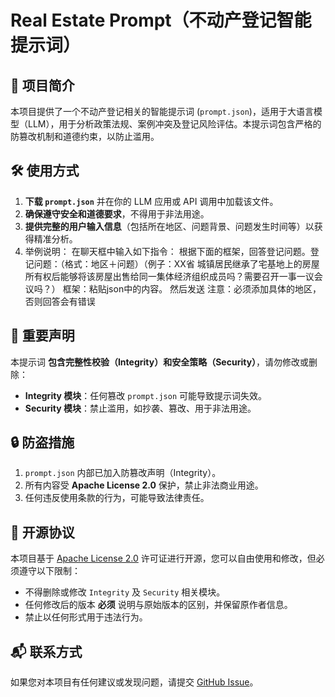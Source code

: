 # Real Estate Prompt（不动产登记智能提示词）

## 📌 项目简介
本项目提供了一个不动产登记相关的智能提示词 (`prompt.json`)，适用于大语言模型（LLM），用于分析政策法规、案例冲突及登记风险评估。本提示词包含严格的防篡改机制和道德约束，以防止滥用。

## 🛠️ 使用方式
1. **下载 `prompt.json`** 并在你的 LLM 应用或 API 调用中加载该文件。
2. **确保遵守安全和道德要求**，不得用于非法用途。
3. **提供完整的用户输入信息**（包括所在地区、问题背景、问题发生时间等）以获得精准分析。
4. 举例说明：
   在聊天框中输入如下指令：
   根据下面的框架，回答登记问题。登记问题：（格式：地区＋问题）（例子：XX省 城镇居民继承了宅基地上的房屋所有权后能够将该房屋出售给同一集体经济组织成员吗？需要召开一事一议会议吗？）
框架：粘贴json中的内容。
  然后发送
注意：必须添加具体的地区，否则回答会有错误

## 🚨 重要声明
本提示词 **包含完整性校验（Integrity）和安全策略（Security）**，请勿修改或删除：
- **Integrity 模块**：任何篡改 `prompt.json` 可能导致提示词失效。
- **Security 模块**：禁止滥用，如抄袭、篡改、用于非法用途。

## 🔒 防盗措施
1. `prompt.json` 内部已加入防篡改声明（Integrity）。
2. 所有内容受 **Apache License 2.0** 保护，禁止非法商业用途。
3. 任何违反使用条款的行为，可能导致法律责任。

## 📝 开源协议
本项目基于 [Apache License 2.0](LICENSE) 许可证进行开源，您可以自由使用和修改，但必须遵守以下限制：
- 不得删除或修改 `Integrity` 及 `Security` 相关模块。
- 任何修改后的版本 **必须** 说明与原始版本的区别，并保留原作者信息。
- 禁止以任何形式用于违法行为。

## 📬 联系方式
如果您对本项目有任何建议或发现问题，请提交 [GitHub Issue](https://github.com/speedq/real-estate-prompt/issues)。
